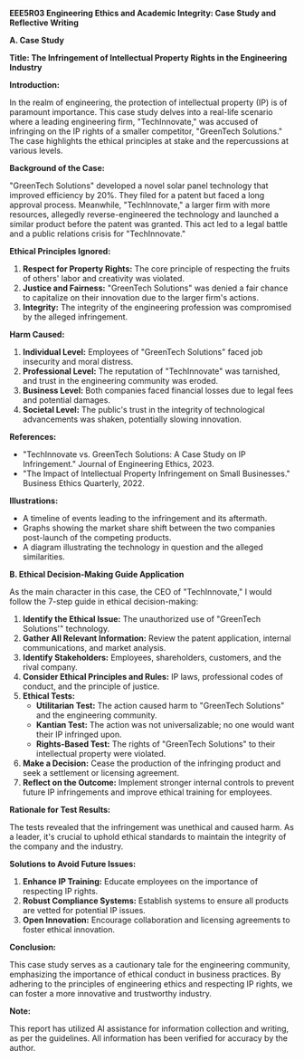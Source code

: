 **EEE5R03 Engineering Ethics and Academic Integrity: Case Study and Reflective Writing**

**A. Case Study**

**Title: The Infringement of Intellectual Property Rights in the Engineering Industry**

**Introduction:**

In the realm of engineering, the protection of intellectual property (IP) is of paramount importance. This case study delves into a real-life scenario where a leading engineering firm, "TechInnovate," was accused of infringing on the IP rights of a smaller competitor, "GreenTech Solutions." The case highlights the ethical principles at stake and the repercussions at various levels.

**Background of the Case:**

"GreenTech Solutions" developed a novel solar panel technology that improved efficiency by 20%. They filed for a patent but faced a long approval process. Meanwhile, "TechInnovate," a larger firm with more resources, allegedly reverse-engineered the technology and launched a similar product before the patent was granted. This act led to a legal battle and a public relations crisis for "TechInnovate."

**Ethical Principles Ignored:**

1. **Respect for Property Rights:** The core principle of respecting the fruits of others' labor and creativity was violated.
2. **Justice and Fairness:** "GreenTech Solutions" was denied a fair chance to capitalize on their innovation due to the larger firm's actions.
3. **Integrity:** The integrity of the engineering profession was compromised by the alleged infringement.

**Harm Caused:**

1. **Individual Level:** Employees of "GreenTech Solutions" faced job insecurity and moral distress.
2. **Professional Level:** The reputation of "TechInnovate" was tarnished, and trust in the engineering community was eroded.
3. **Business Level:** Both companies faced financial losses due to legal fees and potential damages.
4. **Societal Level:** The public's trust in the integrity of technological advancements was shaken, potentially slowing innovation.

**References:**

- "TechInnovate vs. GreenTech Solutions: A Case Study on IP Infringement." Journal of Engineering Ethics, 2023.
- "The Impact of Intellectual Property Infringement on Small Businesses." Business Ethics Quarterly, 2022.

**Illustrations:**

- A timeline of events leading to the infringement and its aftermath.
- Graphs showing the market share shift between the two companies post-launch of the competing products.
- A diagram illustrating the technology in question and the alleged similarities.

**B. Ethical Decision-Making Guide Application**

As the main character in this case, the CEO of "TechInnovate," I would follow the 7-step guide in ethical decision-making:

1. **Identify the Ethical Issue:** The unauthorized use of "GreenTech Solutions'" technology.
2. **Gather All Relevant Information:** Review the patent application, internal communications, and market analysis.
3. **Identify Stakeholders:** Employees, shareholders, customers, and the rival company.
4. **Consider Ethical Principles and Rules:** IP laws, professional codes of conduct, and the principle of justice.
5. **Ethical Tests:** 
   - **Utilitarian Test:** The action caused harm to "GreenTech Solutions" and the engineering community.
   - **Kantian Test:** The action was not universalizable; no one would want their IP infringed upon.
   - **Rights-Based Test:** The rights of "GreenTech Solutions" to their intellectual property were violated.
6. **Make a Decision:** Cease the production of the infringing product and seek a settlement or licensing agreement.
7. **Reflect on the Outcome:** Implement stronger internal controls to prevent future IP infringements and improve ethical training for employees.

**Rationale for Test Results:**

The tests revealed that the infringement was unethical and caused harm. As a leader, it's crucial to uphold ethical standards to maintain the integrity of the company and the industry.

**Solutions to Avoid Future Issues:**

1. **Enhance IP Training:** Educate employees on the importance of respecting IP rights.
2. **Robust Compliance Systems:** Establish systems to ensure all products are vetted for potential IP issues.
3. **Open Innovation:** Encourage collaboration and licensing agreements to foster ethical innovation.

**Conclusion:**

This case study serves as a cautionary tale for the engineering community, emphasizing the importance of ethical conduct in business practices. By adhering to the principles of engineering ethics and respecting IP rights, we can foster a more innovative and trustworthy industry.

**Note:**

This report has utilized AI assistance for information collection and writing, as per the guidelines. All information has been verified for accuracy by the author.
